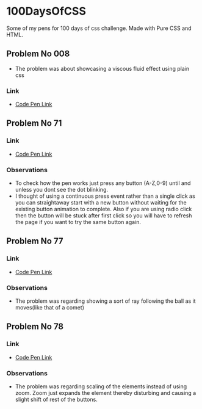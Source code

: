 # 100DaysOfCSS
Some of my pens for 100 days of css challenge. Made with Pure CSS and HTML.

## Problem No 008

* The problem was about showcasing a viscous fluid effect using plain css

### Link

* [Code Pen Link](https://codepen.io/rakeshmty/pen/ZZdBva)


## Problem No 71

### Link

* [Code Pen Link](https://codepen.io/rakeshmty/pen/WmJmvG)

### Observations
* To check how the pen works just press any button (A-Z,0-9) until and unless you dont see the dot blinking.
* I thought of using a continuous press event rather than a single click as you can straightaway start with a new button without waiting for the existing button animation to complete. Also if you are using radio click then the button will be stuck after first click so you will have to refresh the page if you want to try the same button again.

## Problem No 77

### Link

* [Code Pen Link](https://codepen.io/rakeshmty/pen/moaNNY)

### Observations
* The problem was regarding showing a sort of ray following the ball as it moves(like that of a comet)

## Problem No 78

### Link

* [Code Pen Link](https://codepen.io/rakeshmty/pen/jJdxpE)

### Observations
* The problem was regarding scaling of the elements instead of using zoom. Zoom just expands the element thereby disturbing and causing a slight shift of rest of the buttons.